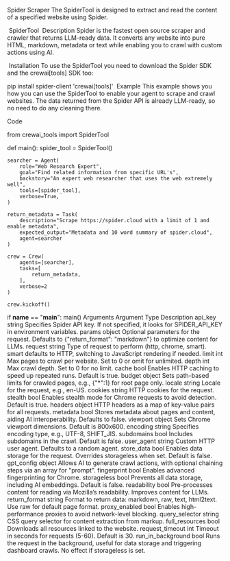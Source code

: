 Spider Scraper
The SpiderTool is designed to extract and read the content of a specified website using Spider.

​
SpiderTool
​
Description
Spider is the fastest open source scraper and crawler that returns LLM-ready data. It converts any website into pure HTML, markdown, metadata or text while enabling you to crawl with custom actions using AI.

​
Installation
To use the SpiderTool you need to download the Spider SDK and the crewai[tools] SDK too:


pip install spider-client 'crewai[tools]'
​
Example
This example shows you how you can use the SpiderTool to enable your agent to scrape and crawl websites. The data returned from the Spider API is already LLM-ready, so no need to do any cleaning there.

Code

from crewai_tools import SpiderTool

def main():
    spider_tool = SpiderTool()

    searcher = Agent(
        role="Web Research Expert",
        goal="Find related information from specific URL's",
        backstory="An expert web researcher that uses the web extremely well",
        tools=[spider_tool],
        verbose=True,
    )

    return_metadata = Task(
        description="Scrape https://spider.cloud with a limit of 1 and enable metadata",
        expected_output="Metadata and 10 word summary of spider.cloud",
        agent=searcher
    )

    crew = Crew(
        agents=[searcher],
        tasks=[
            return_metadata,
        ],
        verbose=2
    )

    crew.kickoff()

if __name__ == "__main__":
    main()
​
Arguments
Argument	Type	Description
api_key	string	Specifies Spider API key. If not specified, it looks for SPIDER_API_KEY in environment variables.
params	object	Optional parameters for the request. Defaults to {"return_format": "markdown"} to optimize content for LLMs.
request	string	Type of request to perform (http, chrome, smart). smart defaults to HTTP, switching to JavaScript rendering if needed.
limit	int	Max pages to crawl per website. Set to 0 or omit for unlimited.
depth	int	Max crawl depth. Set to 0 for no limit.
cache	bool	Enables HTTP caching to speed up repeated runs. Default is true.
budget	object	Sets path-based limits for crawled pages, e.g., {"*":1} for root page only.
locale	string	Locale for the request, e.g., en-US.
cookies	string	HTTP cookies for the request.
stealth	bool	Enables stealth mode for Chrome requests to avoid detection. Default is true.
headers	object	HTTP headers as a map of key-value pairs for all requests.
metadata	bool	Stores metadata about pages and content, aiding AI interoperability. Defaults to false.
viewport	object	Sets Chrome viewport dimensions. Default is 800x600.
encoding	string	Specifies encoding type, e.g., UTF-8, SHIFT_JIS.
subdomains	bool	Includes subdomains in the crawl. Default is false.
user_agent	string	Custom HTTP user agent. Defaults to a random agent.
store_data	bool	Enables data storage for the request. Overrides storageless when set. Default is false.
gpt_config	object	Allows AI to generate crawl actions, with optional chaining steps via an array for "prompt".
fingerprint	bool	Enables advanced fingerprinting for Chrome.
storageless	bool	Prevents all data storage, including AI embeddings. Default is false.
readability	bool	Pre-processes content for reading via Mozilla’s readability. Improves content for LLMs.
return_format	string	Format to return data: markdown, raw, text, html2text. Use raw for default page format.
proxy_enabled	bool	Enables high-performance proxies to avoid network-level blocking.
query_selector	string	CSS query selector for content extraction from markup.
full_resources	bool	Downloads all resources linked to the website.
request_timeout	int	Timeout in seconds for requests (5-60). Default is 30.
run_in_background	bool	Runs the request in the background, useful for data storage and triggering dashboard crawls. No effect if storageless is set.